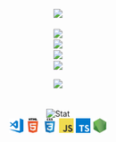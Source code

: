 
<p align="center">
     <img src="https://komarev.com/ghpvc/?username=mertcelik2196&label=Profile%20views&color=0e75b6&style=flat"/>
  <br><br>
  <a href="https://www.npmjs.com/~mert..1010"><img src="https://img.shields.io/badge/mert..1010%20-1d202b.svg?&style=for-the-badge&logo=npm&logoColor=white" /></a><br>
  <a href="https://discord.com/users/708746139092123679" target"blank_"><img src="https://img.shields.io/badge/discord%20-7289DA.svg?&style=for-the-badge&logo=discord&logoColor=white"></a><br>
  <a href="https://open.spotify.com/user/q6d0x5orjs4dw4hpxg5qpxz9l" target"blank_"><img src="https://img.shields.io/badge/Spotify%20-1ed760.svg?&style=for-the-badge&logo=spotify&logoColor=white"></a><br>
 <a href="https://github.com/mertcelik2196" target"blank_"><img src="https://img.shields.io/badge/GitHub%20-191717.svg?&style=for-the-badge&logo=github&logoColor=white"></a><br>
</p>

<div align="center">
       <img src="https://github-readme-stats.vercel.app/api/top-langs/?username=mertcelik2196&layout=compact&text_color=FF9DD9&title_color=FF9DD9&bg_color=141321&count_private=true&include_all_commits=true&hide_border=true&langs_count=10" />
</div>
<br>
<br>
<div align="center">
  <img src="https://github-profile-trophy.vercel.app/?username=mertcelik2196&theme=dracula" alt="Stat" width:"20%"/>
</div>


<div align="center">
<img align="center" alt="Visual Studio Code" width="26px" src="https://raw.githubusercontent.com/github/explore/80688e429a7d4ef2fca1e82350fe8e3517d3494d/topics/visual-studio-code/visual-studio-code.png"/>
<img align="center" alt="HTML5" width="26px" src="https://raw.githubusercontent.com/github/explore/80688e429a7d4ef2fca1e82350fe8e3517d3494d/topics/html/html.png" />
<img align="center" alt="CSS3" width="26px" src="https://raw.githubusercontent.com/github/explore/80688e429a7d4ef2fca1e82350fe8e3517d3494d/topics/css/css.png" />
<img align="center" alt="JavaScript" width="26px" src="https://raw.githubusercontent.com/github/explore/80688e429a7d4ef2fca1e82350fe8e3517d3494d/topics/javascript/javascript.png"/>
<img align="center" alt="JavaScript" width="26px" src="https://raw.githubusercontent.com/github/explore/80688e429a7d4ef2fca1e82350fe8e3517d3494d/topics/typescript/typescript.png"/>     
<img align="center" alt="Node.js" width="26px" src="https://raw.githubusercontent.com/github/explore/80688e429a7d4ef2fca1e82350fe8e3517d3494d/topics/nodejs/nodejs.png" />
</div>
